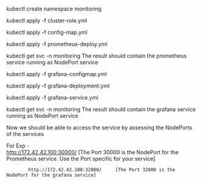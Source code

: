

kubectl create namespace monitoring

kubectl apply -f cluster-role.yml 

kubectl apply -f  config-map.yml

kubectl apply -f prometheus-deploy.yml


kubectl get svc -n monitoring
The result should contain the prometheus service running as NodePort service 


kubectl apply -f grafana-configmap.yml

kubectl apply -f grafana-deployment.yml 

kubectl apply -f grafana-service.yml 

kubectl get svc -n monitoring
The result should contain the grafana service running as NodePort service 

Now we should be able to access the service by assessing the NodePorts of the services

For Exp -  
            http://172.42.42.100:30000/     [The Port 30000 is the NodePort for the Prometheus service. Use the Port specific for your service]
           
            http://172.42.42.100:32000/     [The Port 32000 is the NodePort for the grafana service]
           
